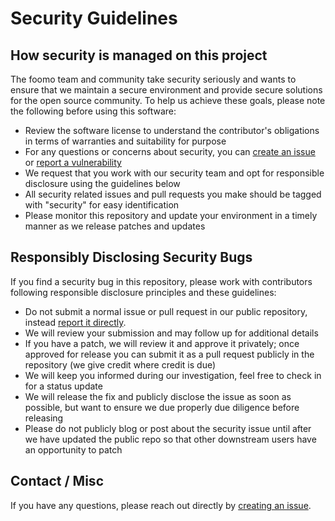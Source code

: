 # Security Guidelines

## How security is managed on this project

The foomo team and community take security seriously and wants to ensure that
we maintain a secure environment and provide secure solutions for the open
source community. To help us achieve these goals, please note the
following before using this software:

- Review the software license to understand the contributor's obligations in
  terms of warranties and suitability for purpose
- For any questions or concerns about security, you can
  [create an issue][new-issue] or [report a vulnerability][new-sec-issue]
- We request that you work with our security team and opt for
  responsible disclosure using the guidelines below
- All security related issues and pull requests you make should be tagged with
  "security" for easy identification
- Please monitor this repository and update your environment in a timely manner
  as we release patches and updates

## Responsibly Disclosing Security Bugs

If you find a security bug in this repository, please work with contributors
following responsible disclosure principles and these guidelines:

- Do not submit a normal issue or pull request in our public repository, instead
  [report it directly][new-sec-issue].
- We will review your submission and may follow up for additional details
- If you have a patch, we will review it and approve it privately; once approved
  for release you can submit it as a pull request publicly in the repository (we
  give credit where credit is due)
- We will keep you informed during our investigation, feel free to check in for
  a status update
- We will release the fix and publicly disclose the issue as soon as possible,
  but want to ensure we due properly due diligence before releasing
- Please do not publicly blog or post about the security issue until after we
  have updated the public repo so that other downstream users have an opportunity
  to patch

## Contact / Misc

If you have any questions, please reach out directly by [creating an issue][new-issue].

[new-issue]: https://github.com/foomo/gokazi/issues/new/choose
[new-sec-issue]: https://github.com/foomo/gokazi/security/advisories/new
